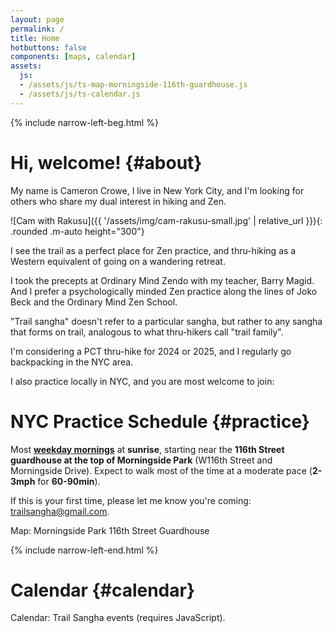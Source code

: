 ```yaml
---
layout: page
permalink: /
title: Home
hotbuttons: false
components: [maps, calendar]
assets:
  js:
  - /assets/js/ts-map-morningside-116th-guardhouse.js
  - /assets/js/ts-calendar.js
---
```


{% include narrow-left-beg.html %}

# Hi, welcome! {#about}

My name is Cameron Crowe, I live in New York City, and I'm looking for others who share my dual interest in hiking and Zen.

![Cam with Rakusu]({{ '/assets/img/cam-rakusu-small.jpg' | relative_url }}){: .rounded .m-auto height="300"}

I see the trail as a perfect place for Zen practice, and thru-hiking as a Western equivalent of going on a wandering retreat.

I took the precepts at Ordinary Mind Zendo with my teacher, Barry Magid.  And I prefer a psychologically minded Zen practice along the lines of Joko Beck and the Ordinary Mind Zen School.

"Trail sangha" doesn't refer to a particular sangha, but rather to any sangha that forms on trail, analogous to what thru-hikers call "trail family".

I'm considering a PCT thru-hike for 2024 or 2025, and I regularly go backpacking in the NYC area.

I also practice locally in NYC, and you are most welcome to join:

# NYC Practice Schedule {#practice}

Most [__weekday mornings__](#calendar) at __sunrise__, starting near the __116th Street guardhouse at the top of Morningside Park__ (W116th Street and Morningside Drive).  Expect to walk most of the time at a moderate pace (__2-3mph__ for __60-90min__).

If this is your first time, please let me know you're coming: [trailsangha@gmail.com](mailto:trailsangha@gmail.com).

<div id="ts-map-morningside-116th-guardhouse" class="container-fluid ts-map-basic" >Map: Morningside Park 116th Street Guardhouse</div>

{% include narrow-left-end.html %}

# Calendar {#calendar}

<div id="ts-calendar">Calendar: Trail Sangha events (requires JavaScript).</div>

